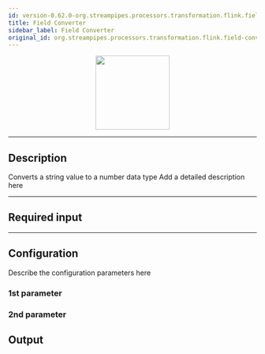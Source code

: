 ```yaml
---
id: version-0.62.0-org.streampipes.processors.transformation.flink.field-converter
title: Field Converter
sidebar_label: Field Converter
original_id: org.streampipes.processors.transformation.flink.field-converter
---
```




<p align="center"> 
    <img src="/img/pipeline-elements/org.streampipes.processors.transformation.flink.field-converter/icon.png" width="150px;" class="pe-image-documentation"/>
</p>

***

## Description

Converts a string value to a number data type
Add a detailed description here

***

## Required input


***

## Configuration

Describe the configuration parameters here

### 1st parameter


### 2nd parameter

## Output